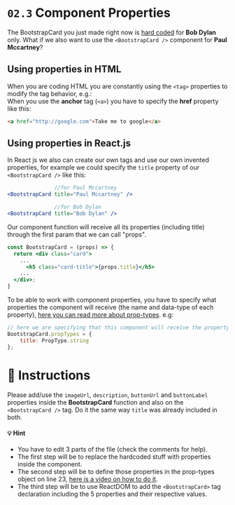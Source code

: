 # `02.3` Component Properties

The BootstrapCard you just made right now is [hard coded](https://www.quora.com/What-does-hard-coded-something-mean-in-computer-programming-context) for **Bob Dylan** only. What if we also want to use the `<BootstrapCard />` component for **Paul Mccartney**?

## Using properties in HTML

When you are coding HTML you are constantly using the `<tag>` properties to modify the tag behavior, e.g.:  
When you use the **anchor** tag (`<a>`) you have to specify the **href** property like this:

```html
<a href="http://google.com">Take me to google</a>
```

## Using properties in React.js

In React js we also can create our own tags and use our own invented properties, for example we could specify the `title` property of our `<BootstrapCard />` like this:

```jsx
               //for Paul Mccartney
<BootstrapCard title="Paul Mccartney" />

               //for Bob Dylan
<BootstrapCard title="Bob Dylan" />
```

Our component function will receive all its properties (including title) through the first param that we can call "props".

```jsx
const BootstrapCard = (props) => {
  return <div class="card">
    ...
      <h5 class="card-title">{props.title}</h5>
    ...
  </div>;
}
```

To be able to work with component properties, you have to specify what properties the component will receive (the name and data-type of each property), [here you can read more about prop-types](https://reactjs.org/docs/typechecking-with-proptypes.html). e.g:

```js
// here we are specifying that this component will receive the property "title" and it will be a string.
BootstrapCard.propTypes = {
	title: PropType.string
};
```

# :speech_balloon: Instructions

Please add/use the `imageUrl`, `description`, `buttonUrl` and `buttonLabel` properties inside the **BootstrapCard** function and also on the `<BootstrapCard />` tag. Do it the same way `title` was already included in both.

#### :bulb: Hint

- You have to edit 3 parts of the file (check the comments for help).
- The first step will be to replace the hardcoded stuff with properties inside the component.
- The second step will be to define those properties in the prop-types object on line 23, [here is a video on how to do it](https://www.youtube.com/watch?v=oty7VGcXK44).
- The third step will be to use ReactDOM to add the `<BootstrapCard>` tag declaration including the 5 properties and their respective values.